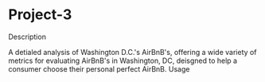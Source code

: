 # Project-3

Description

A detialed analysis of Washington D.C.'s AirBnB's, offering a wide variety of metrics for evaluating AirBnB's in Washington, DC, deisgned to help a consumer choose their personal perfect AirBnB. 
Usage



